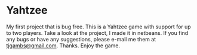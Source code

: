 Yahtzee
=======

My first project that is bug free. This is a Yahtzee game with support for up to two players. 
Take a look at the project, I made it in netbeans. If you find any bugs or have any suggestions,
please e-mail me them at tjgambs@gmail.com. Thanks. Enjoy the game. 
